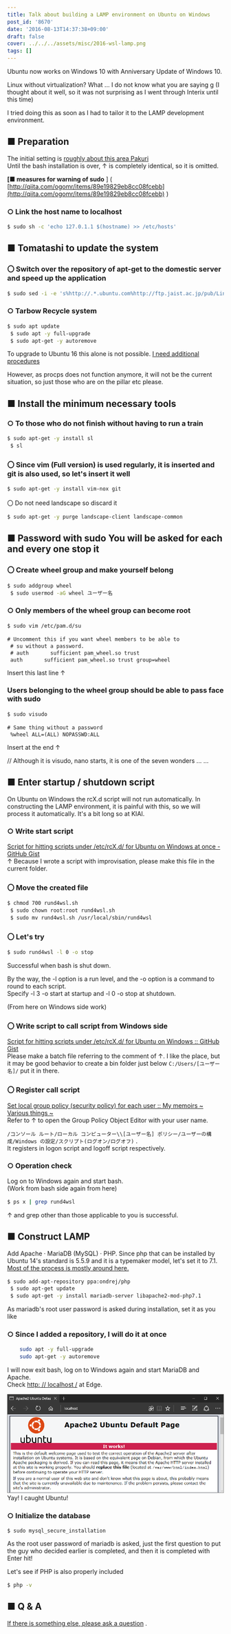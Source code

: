 ```yaml
---
title: Talk about building a LAMP environment on Ubuntu on Windows
post_id: '8670'
date: '2016-08-13T14:37:38+09:00'
draft: false
cover: ../../../assets/misc/2016-wsl-lamp.png
tags: []
---
```


Ubuntu now works on Windows 10 with Anniversary Update of Windows 10.

Linux without virtualization? What ... I do not know what you are saying g (I thought about it well, so it was not surprising as I went through Interix until this time)

I tried doing this as soon as I had to tailor it to the LAMP development environment.

## ■ Preparation

The initial setting is [roughly about this area Pakuri](http://qiita.com/Aruneko/items/c79810b0b015bebf30bb)  
Until the bash installation is over, ↑ is completely identical, so it is omitted.

**\[■ measures for warning of sudo** \] ( [http://qiita.com/ogomr/items/89e19829eb8cc08fcebb](http://qiita.com/ogomr/items/89e19829eb8cc08fcebb) )

### ○ Link the host name to localhost

```sh
$ sudo sh -c 'echo 127.0.1.1 $(hostname) >> /etc/hosts' 

```

## ■ Tomatashi to update the system

### 〇 Switch over the repository of apt-get to the domestic server and speed up the application

```sh
$ sudo sed -i -e 's%http://.*.ubuntu.com%http://ftp.jaist.ac.jp/pub/Linux%g' /etc/apt/sources.list 

```

### ○ Tarbow Recycle system

```sh
$ sudo apt update 
 $ sudo apt -y full-upgrade 
 $ sudo apt-get -y autoremove 

```

To upgrade to Ubuntu 16 this alone is not possible. [I need additional procedures](http://qiita.com/Aruneko/items/2670f42d36a7508c13bb)

However, as procps does not function anymore, it will not be the current situation, so just those who are on the pillar etc please.

## ■ Install the minimum necessary tools

### ○ To those who do not finish without having to run a train

```sh
$ sudo apt-get -y install sl 
 $ sl 

```

### 〇 Since vim (Full version) is used regularly, it is inserted and git is also used, so let's insert it well

```sh
$ sudo apt-get -y install vim-nox git 

```

〇 Do not need landscape so discard it

```sh
$ sudo apt-get -y purge landscape-client landscape-common 

```

## ■ Password with sudo You will be asked for each and every one stop it

### 〇 Create wheel group and make yourself belong

```sh
$ sudo addgroup wheel 
 $ sudo usermod -aG wheel ユーザー名

```

### ○ Only members of the wheel group can become root

```sh
$ sudo vim /etc/pam.d/su 

```

```
# Uncomment this if you want wheel members to be able to 
 # su without a password. 
 # auth       sufficient pam_wheel.so trust 
 auth       sufficient pam_wheel.so trust group=wheel 

```

Insert this last line ↑

### Users belonging to the wheel group should be able to pass face with sudo

```sh
$ sudo visudo 

```

```
# Same thing without a password 
 %wheel ALL=(ALL) NOPASSWD:ALL 

```

Insert at the end ↑

// Although it is visudo, nano starts, it is one of the seven wonders ... ...

## ■ Enter startup / shutdown script

On Ubuntu on Windows the rcX.d script will not run automatically. In constructing the LAMP environment, it is painful with this, so we will process it automatically. It's a bit long so at KIAI.

### ○ Write start script

[Script for hitting scripts under /etc/rcX.d/ for Ubuntu on Windows at once - GitHub Gist](https://gist.github.com/danmaq/8825128e199c787b46ca61e4786447a8)  
↑ Because I wrote a script with improvisation, please make this file in the current folder.

### 〇 Move the created file

```sh
$ chmod 700 rund4wsl.sh 
 $ sudo chown root:root rund4wsl.sh 
 $ sudo mv rund4wsl.sh /usr/local/sbin/rund4wsl 

```

### 〇 Let's try

```sh
$ sudo rund4wsl -l 0 -o stop 

```

Successful when bash is shut down.

By the way, the -l option is a run level, and the -o option is a command to round to each script.  
Specify -l 3 -o start at startup and -l 0 -o stop at shutdown.

(From here on Windows side work)

### 〇 Write script to call script from Windows side

[Script for hitting scripts under /etc/rcX.d/ for Ubuntu on Windows :: GitHub Gist](https://gist.github.com/danmaq/8825128e199c787b46ca61e4786447a8)  
Please make a batch file referring to the comment of ↑. I like the place, but it may be good behavior to create a bin folder just below `C:/Users/[ユーザー名]/` put it in there.

### 〇 Register call script

[Set local group policy (security policy) for each user :: My memoirs ~ Various things ~](https://orebibou.com/2015/03/%E3%83%A6%E3%83%BC%E3%82%B6%E3%83%BC%E3%81%94%E3%81%A8%E3%81%AE%E3%83%AD%E3%83%BC%E3%82%AB%E3%83%AB%E3%82%B0%E3%83%AB%E3%83%BC%E3%83%97%E3%83%9D%E3%83%AA%E3%82%B7%E3%83%BC%E3%82%BB%E3%82%AD%E3%83%A5/)  
Refer to ↑ to open the Group Policy Object Editor with your user name.

`/コンソール ルート/ローカル コンピューター\\[ユーザー名] ポリシー/ユーザーの構成/Windows の設定/スクリプト(ログオン/ログオフ)` .  
It registers in logon script and logoff script respectively.

### ○ Operation check

Log on to Windows again and start bash.  
(Work from bash side again from here)

```sh
$ ps x | grep rund4wsl 

```

↑ and grep other than those applicable to you is successful.

## ■ Construct LAMP

Add Apache · MariaDB (MySQL) · PHP. Since php that can be installed by Ubuntu 14's standard is 5.5.9 and it is a typemaker model, let's set it to 7.1. [Most of the process is mostly around here.](http://qiita.com/walrein/items/b0cc229619ac78852898)

```sh
$ sudo add-apt-repository ppa:ondrej/php 
 $ sudo apt-get update 
 $ sudo apt-get -y install mariadb-server libapache2-mod-php7.1 

```

As mariadb's root user password is asked during installation, set it as you like

### ○ Since I added a repository, I will do it at once

```sh
    sudo apt -y full-upgrade 
    sudo apt-get -y autoremove 

```

I will now exit bash, log on to Windows again and start MariaDB and Apache.  
Check [http: // localhost /](http://localhost/) at Edge.

![](../../../assets/misc/2016-wsl-lamp.png)  
Yay! I caught Ubuntu!

### ○ Initialize the database

```
$ sudo mysql_secure_installation 

```

As the root user password of mariadb is asked, just the first question to put the guy who decided earlier is completed, and then it is completed with Enter hit!

Let's see if PHP is also properly included

```sh
$ php -v 

```

## ■ Q & A

[If there is something else, please ask a question](https://twitter.com/danmaq) .
